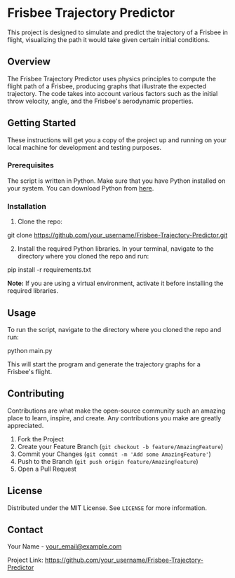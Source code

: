 # Frisbee Trajectory Predictor

This project is designed to simulate and predict the trajectory of a Frisbee in flight, visualizing the path it would take given certain initial conditions.

## Overview

The Frisbee Trajectory Predictor uses physics principles to compute the flight path of a Frisbee, producing graphs that illustrate the expected trajectory. The code takes into account various factors such as the initial throw velocity, angle, and the Frisbee's aerodynamic properties.

## Getting Started

These instructions will get you a copy of the project up and running on your local machine for development and testing purposes.

### Prerequisites

The script is written in Python. Make sure that you have Python installed on your system. You can download Python from [here](https://www.python.org/downloads/).

### Installation

1. Clone the repo:

git clone https://github.com/your_username/Frisbee-Trajectory-Predictor.git

2. Install the required Python libraries. In your terminal, navigate to the directory where you cloned the repo and run:

pip install -r requirements.txt


**Note:** If you are using a virtual environment, activate it before installing the required libraries.

## Usage

To run the script, navigate to the directory where you cloned the repo and run:

python main.py

This will start the program and generate the trajectory graphs for a Frisbee's flight.

## Contributing

Contributions are what make the open-source community such an amazing place to learn, inspire, and create. Any contributions you make are greatly appreciated.

1. Fork the Project
2. Create your Feature Branch (`git checkout -b feature/AmazingFeature`)
3. Commit your Changes (`git commit -m 'Add some AmazingFeature'`)
4. Push to the Branch (`git push origin feature/AmazingFeature`)
5. Open a Pull Request

## License

Distributed under the MIT License. See `LICENSE` for more information.

## Contact

Your Name - your_email@example.com

Project Link: https://github.com/your_username/Frisbee-Trajectory-Predictor

